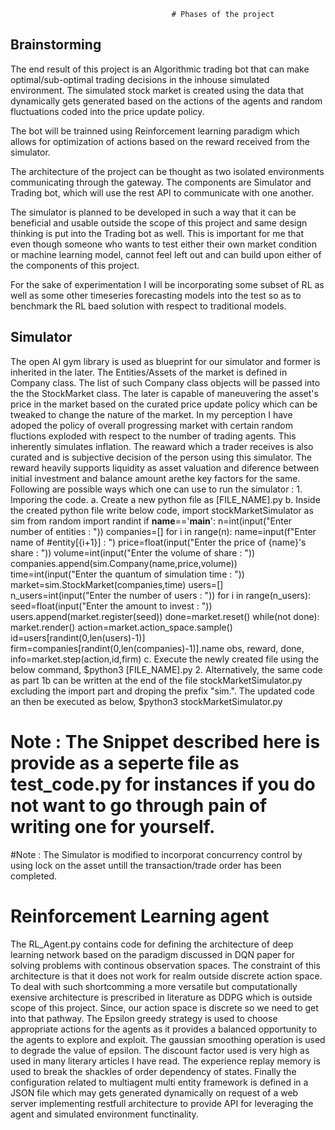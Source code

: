 				      					# Phases of the project
## Brainstorming 
The end result of this project is an Algorithmic trading bot that can make optimal/sub-optimal trading decisions in the inhouse simulated environment. The simulated stock market is created using the data that dynamically gets generated based on the actions of the agents and random fluctuations coded into the price update policy. 

The bot will be trainned using Reinforcement learning paradigm which allows for optimization of actions based on the reward received from the simulator. 

The architecture of the project can be thought as two isolated environments communicating through the gateway. The components are Simulator and Trading bot, which will use the rest API to communicate with one another.

The simulator is planned to be developed in such a way that it can be beneficial and usable outside the scope of this project and same design thinking is put into the Trading bot as well. This is important for me that even though someone who wants to test either their own market condition or machine learning model, cannot feel left out and can build upon either of the components of this project.

For the sake of experimentation I will be incorporating some subset of RL as well as some other timeseries forecasting models into the test so as to benchmark the RL baed solution with respect to traditional models.

## Simulator
The open AI gym library is used as blueprint for our simulator and former is inherited in the later. The Entities/Assets of the market is defined in Company class. The list of such Company class objects will be passed into the the StockMarket class. The later is capable of maneuvering the asset's price in the market based on the curated price update policy which can be tweaked to change the nature of the market. In my perception I have adoped the policy of overall progressing market with certain random fluctions exploded with respect to the number of trading agents. This inherently simulates inflation. The reaward which a trader receives is also curated and is subjective decision of the person using this simulator. The reward heavily supports liquidity as asset valuation and diference between initial investment and balance amount arethe key factors for the same.
Following are possible ways which one can use to run the simulator : 
	1. Imporing the code.
		a. Create a new python file as [FILE_NAME].py
		b. Inside the created python file write below code,
			import stockMarketSimulator as sim
			from random import randint
			if __name__=='__main__':
				n=int(input("Enter number of entities : "))
				companies=[]
				for i in range(n):
					name=input(f"Enter name of #entity[{i+1}] : ")
					price=float(input("Enter the price of {name}'s share : "))
					volume=int(input("Enter the volume of share : "))
					companies.append(sim.Company(name,price,volume))
				time=int(input("Enter the quantum of simulation time : "))
				market=sim.StockMarket(companies,time)
				users=[]
				n_users=int(input("Enter the number of users : "))
				for i in range(n_users):
					seed=float(input("Enter the amount to invest : "))
					users.append(market.register(seed))
				done=market.reset()
				while(not done):
					market.render()
					action=market.action_space.sample()
					id=users[randint(0,len(users)-1)]
					firm=companies[randint(0,len(companies)-1)].name
					obs, reward, done, info=market.step(action,id,firm)
		c. Execute the newly created file using the below command,
			$python3 [FILE_NAME].py
	2. Alternatively, the same code as part 1b can be written at the end of the file stockMarketSimulator.py excluding the import part and droping the prefix "sim.". The updated code an then be executed as below,
	$python3 stockMarketSimulator.py
# Note : The Snippet described here is provide as a seperte file as test_code.py for instances if you do not want to go through pain of writing one for yourself. 
#Note : The Simulator is modified to incorporat concurrency control by using lock on the asset untill the transaction/trade order has been completed.
# Reinforcement Learning agent
The RL_Agent.py contains code for defining the architecture of deep learning network based on the paradigm discussed in DQN paper for solving problems with continous observation spaces. The constraint of this architecture is that it does not work for realm outside discrete action space. To deal with such shortcomming a more versatile but computationally exensive architecture is prescribed in literature as DDPG which is outside scope of this project. Since, our action space is discrete so we need to get into that pathway. The Epsilon greedy strategy is used to choose appropriate actions for the agents as it provides a balanced opportunity to the agents to explore and exploit. The gaussian smoothing operation is used to degrade the value of epsilon. The discount factor used is very high as used in many literary articles I have read. The experience replay memory is used to break the shackles of order dependency of states. Finally the configuration related to multiagent multi entity framework is defined in a JSON file which may gets generated dynamically on request of a web server implementing restfull architecture to provide API for leveraging the agent and simulated environment functinality.

